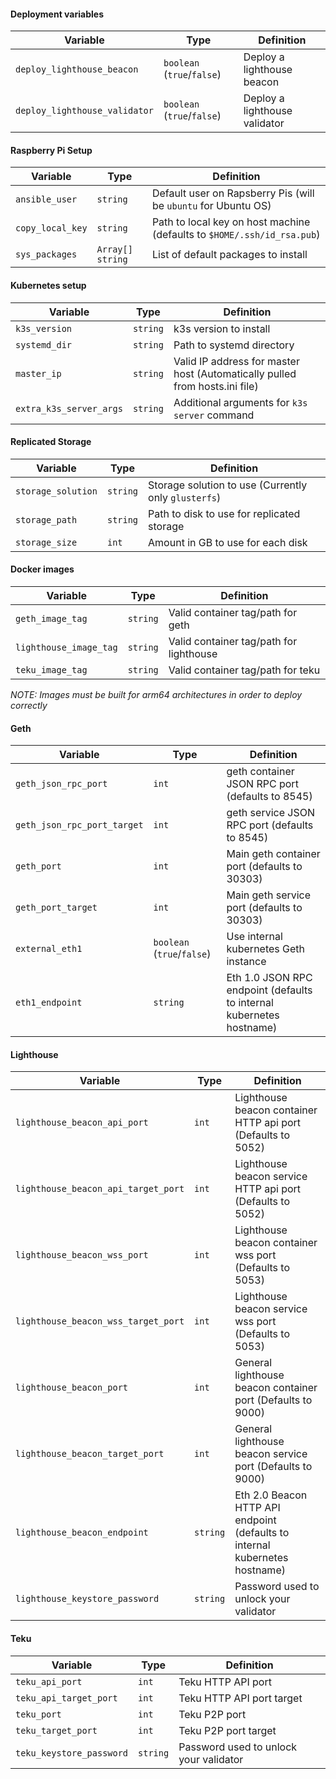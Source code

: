 #### Deployment variables

| Variable | Type | Definition |
|--|--|--|
| `deploy_lighthouse_beacon` | `boolean` (`true`/`false`) | Deploy a lighthouse beacon |
| `deploy_lighthouse_validator` | `boolean` (`true`/`false`) | Deploy a lighthouse validator |

#### Raspberry Pi Setup

| Variable | Type | Definition |
|--|--|--|
| `ansible_user` | `string` | Default user on Rapsberry Pis (will be `ubuntu` for Ubuntu OS) |
| `copy_local_key` | `string` | Path to local key on host machine (defaults to `$HOME/.ssh/id_rsa.pub`) |
| `sys_packages` | `Array[] string` | List of default packages to install |

#### Kubernetes setup

| Variable | Type | Definition |
|--|--|--|
| `k3s_version` | `string` | k3s version to install |
| `systemd_dir` | `string` | Path to systemd directory |
| `master_ip` | `string` | Valid IP address for master host (Automatically pulled from hosts.ini file) |
| `extra_k3s_server_args` | `string` | Additional arguments for `k3s server` command |

#### Replicated Storage

| Variable | Type | Definition |
|--|--|--|
| `storage_solution` | `string` | Storage solution to use (Currently only `glusterfs`) |
| `storage_path` | `string` | Path to disk to use for replicated storage |
|  `storage_size` | `int` | Amount in GB to use for each disk |

#### Docker images

| Variable | Type | Definition |
|--|--|--|
| `geth_image_tag` | `string` | Valid container tag/path for geth |
| `lighthouse_image_tag` | `string` | Valid container tag/path for lighthouse |
| `teku_image_tag` | `string` | Valid container tag/path for teku | 

*NOTE: Images must be built for arm64 architectures in order to deploy correctly*

#### Geth 

| Variable | Type | Definition |
|--|--|--|
| `geth_json_rpc_port` | `int` | geth container JSON RPC port (defaults to 8545) |
| `geth_json_rpc_port_target` | `int` | geth service JSON RPC port (defaults to 8545) |
| `geth_port` | `int` | Main geth container port (defaults to 30303) |
| `geth_port_target` | `int` | Main geth service port (defaults to 30303) |
| `external_eth1` | `boolean` (`true`/`false`) | Use internal kubernetes Geth instance |
| `eth1_endpoint` | `string` | Eth 1.0 JSON RPC endpoint (defaults to internal kubernetes hostname) |

#### Lighthouse

| Variable | Type | Definition |
|--|--|--|
| `lighthouse_beacon_api_port` | `int` | Lighthouse beacon container HTTP api port (Defaults to 5052) |
| `lighthouse_beacon_api_target_port` | `int` | Lighthouse beacon service HTTP api port (Defaults to 5052) |
| `lighthouse_beacon_wss_port` | `int` | Lighthouse beacon container wss port (Defaults to 5053) |
| `lighthouse_beacon_wss_target_port` | `int` | Lighthouse beacon service wss port (Defaults to 5053) |
| `lighthouse_beacon_port` | `int` | General lighthouse beacon container port (Defaults to 9000) |
| `lighthouse_beacon_target_port` | `int` | General lighthouse beacon service port (Defaults to 9000) |
| `lighthouse_beacon_endpoint` | `string` | Eth 2.0 Beacon HTTP API endpoint (defaults to internal kubernetes hostname) |
| `lighthouse_keystore_password` | `string` | Password used to unlock your validator |

#### Teku

| Variable | Type | Definition |
|--|--|--|
| `teku_api_port` | `int` | Teku HTTP API port |
| `teku_api_target_port` | `int` | Teku HTTP API port target |
| `teku_port` | `int` | Teku P2P port |
| `teku_target_port` | `int` | Teku P2P port target | Teku P2P target port|
| `teku_keystore_password` | `string` | Password used to unlock your validator |